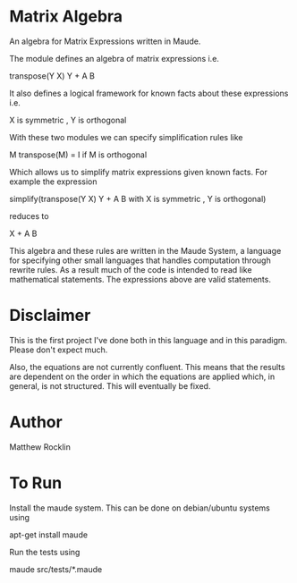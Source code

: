 Matrix Algebra
==============

An algebra for Matrix Expressions written in Maude. 

The module defines an algebra of matrix expressions i.e.

transpose(Y X) Y + A B

It also defines a logical framework for known facts about these expressions i.e.

X is symmetric , Y is orthogonal

With these two modules we can specify simplification rules like

M transpose(M) = I if M is orthogonal

Which allows us to simplify matrix expressions given known facts. For example
the expression

simplify(transpose(Y X) Y + A B with X is symmetric , Y is orthogonal) 

reduces to

X + A B

This algebra and these rules are written in the Maude System, a language for 
specifying other small languages that handles computation through rewrite 
rules. As a result much of the code is intended to read like mathematical
statements. The expressions above are valid statements.

Disclaimer
==========

This is the first project I've done both in this language and in this paradigm.
Please don't expect much. 

Also, the equations are not currently confluent. This means that the results 
are dependent on the order in which the equations are applied which, in 
general, is not structured. This will eventually be fixed.

Author
======
Matthew Rocklin

To Run
======

Install the maude system. This can be done on debian/ubuntu systems using

apt-get install maude

Run the tests using 

maude src/tests/*.maude
